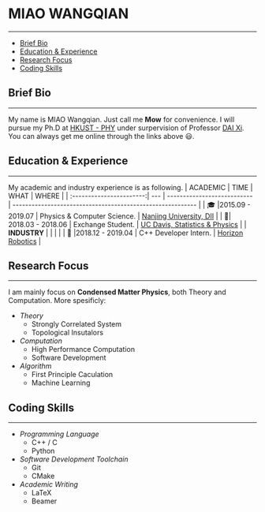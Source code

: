 # MIAO WANGQIAN

---

<!-- TOC -->
- [Brief Bio](#brief-bio)
- [Education & Experience](#education--experience)
- [Research Focus](#research-focus)
- [Coding Skills](#coding-skills)
<!-- /TOC -->

## Brief Bio

---

My name is MIAO Wangqian. Just call me **Mow** for convenience. I will pursue my Ph.D at [HKUST - PHY](https://physics.ust.hk/eng/) under surpervision of Professor [DAI Xi](https://physics.ust.hk/eng/people_detail.php?pplcat=1&id=431). You can always get me online through the links above 😃.

## Education & Experience

---

My academic and industry experience is as following.
  | ACADEMIC                |   TIME                          |       WHAT            | WHERE   |
  | :-----------------------:| --- | --------------------------- | ---------------------------------------------------------- |
  | 🎓 |2015.09 - 2019.07 | Physics & Computer Science. | [Nanjing University, DII](https://www.nju.edu.cn/)         |
  | 🙇‍| 2018.03 - 2018.06 | Exchange Student.           | [UC Davis, Statistics & Physics](https://www.ucdavis.edu/) |
  | **INDUSTRY**   |         |                             |                                                            |
  | 👷 |2018.12 - 2019.04  | C++ Developer Intern.       | [Horizon Robotics](https://www.horizon.ai/)                |

## Research Focus

---

I am mainly focus on **Condensed Matter Physics**, both Theory and Computation. More spesificly:

- *Theory*
  - Strongly Correlated System
  - Topological Insutalors
- *Computation*
  - High Performance Computation
  - Software Development
- *Algorithm*
  - First Principle Caculation
  - Machine Learning

## Coding Skills

---

- *Programming Language*
  - C++ / C
  - Python
- *Software Development Toolchain*
  - Git
  - CMake
- *Academic Writing*
  - LaTeX
  - Beamer
